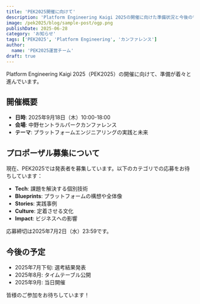 ```yaml
---
title: 'PEK2025開催に向けて'
description: 'Platform Engineering Kaigi 2025の開催に向けた準備状況と今後の予定についてお知らせします。'
image: /pek2025/blog/sample-post/ogp.png
publishDate: 2025-06-28
category: 'お知らせ'
tags: ['PEK2025', 'Platform Engineering', 'カンファレンス']
author:
  name: 'PEK2025運営チーム'
draft: true
---
```


Platform Engineering Kaigi 2025（PEK2025）の開催に向けて、準備が着々と進んでいます。

## 開催概要

- **日時**: 2025年9月18日（木）10:00-18:00
- **会場**: 中野セントラルパークカンファレンス
- **テーマ**: プラットフォームエンジニアリングの実践と未来

## プロポーザル募集について

現在、PEK2025では発表者を募集しています。以下のカテゴリでの応募をお待ちしています：

- **Tech**: 課題を解決する個別技術
- **Blueprints**: プラットフォームの構想や全体像
- **Stories**: 実践事例
- **Culture**: 定着させる文化
- **Impact**: ビジネスへの影響

応募締切は2025年7月2日（水）23:59です。

## 今後の予定

- 2025年7月下旬: 選考結果発表
- 2025年8月: タイムテーブル公開
- 2025年9月: 当日開催

皆様のご参加をお待ちしています！
